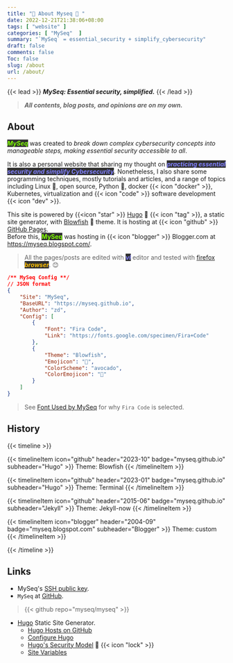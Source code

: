 ```yaml
---
title: "🧙 About Myseq 🥑 "
date: 2022-12-21T21:38:06+08:00
tags: [ "website" ]
categories: [ "MySeq"  ]
summary: "`MySeq` = essential_security + simplify_cybersecurity"
draft: false
comments: false
Toc: false
slug: /about
url: /about/
---
```

{{< lead >}}
***MySeq: Essential security, simplified.***
{{< /lead >}}

> ***All contents, blog posts, and opinions are on my own.***

<!--
## MySeq Acronym

MYSEQ (Mapping Your Security Essentials Quadrants)
: This focuses on Myseq's ability to map out and analyze different security areas.

MYSEQ (Mastering Your Security Essential Quotas)
: If Myseq involves setting security goals (quotas), this option could be relevant.
-->

## About
<!-- 🐛🐜🐞🐝  t-rex :  🦖 🥑 --> 
<!-- "simplifycybersecurity", "myseq", "🐛", "🐜", "🐞", "🐝" ]  -->

<b><i><mark style="color:#7FFF00;background:#303030">MySeq</mark></i></b> was created to *break down complex cybersecurity concepts into manageable steps, making essential security accessible to all*.

It is also a personal website that sharing my thought on <i><b><mark style="color:#8080FF;background:#303030">practicing essential security and simplify Cybersecurity</mark></b></i>. 
Nonetheless, I also share some programming techniques, mostly tutorials and articles, and a range of topics including Linux 🐧, open source, Python 🐛, docker {{< icon "docker" >}}, Kubernetes, virtualization and {{< icon "code" >}} software development {{< icon "dev" >}}. 

This site is powered by {{<icon "star" >}} [Hugo](https://gohugo.io) 🧙  {{< icon "tag" >}}, a static site generator, with [Blowfish](https://github.com/nunocoracao/blowfish) 🐡 theme. It is hosting at {{< icon "github" >}} [GitHub Pages](https://myseq.github.io/).  
Before this, <b><mark style="color:#7FFF00;background:#303030">MySeq</mark></b> was hosting in {{< icon "blogger" >}} Blogger.com at <https://myseq.blogspot.com/>. 

> All the pages/posts are edited with <i><b><mark style="color:#8080FF;background:#303030">vi</mark></b></i> editor and tested with [firefox](/firefox/) <i><b><mark style="color:#FFBF00;background:#303030">browser</mark></b></i>. 😊 


```json
/** MySeq Config **/
// JSON format
{
    "Site": "MySeq",
    "BaseURL": "https://myseq.github.io",
    "Author": "zd",
    "Config": [
        {  
            "Font": "Fira Code",  
            "Link": "https://fonts.google.com/specimen/Fira+Code"
        },
        {  
            "Theme": "Blowfish",  
            "Emojicon": "🐡",
            "ColorScheme": "avocado",
            "ColorEmojicon": "🥑"
        }
    ]
}

```

> See [Font Used by MySeq](/posts/font_used/) for why `Fira Code` is selected.

## History 

{{< timeline >}}

{{< timelineItem icon="github" header="2023-10" badge="myseq.github.io" subheader="Hugo" >}}
Theme: Blowfish
{{< /timelineItem >}}

{{< timelineItem icon="github" header="2023-01" badge="myseq.github.io" subheader="Hugo" >}}
Theme: Terminal
{{< /timelineItem >}}

{{< timelineItem icon="github" header="2015-06" badge="myseq.github.io" subheader="Jekyll" >}}
Theme: Jekyll-now
{{< /timelineItem >}}

{{< timelineItem icon="blogger" header="2004-09" badge="myseq.blogspot.com" subheader="Blogger" >}}
Theme: custom
{{< /timelineItem >}}

{{< /timeline >}}

## Links

 * MySeq's [SSH public key](https://github.com/myseq.keys). 
 * `MySeq` at [GitHub](https://github.com/myseq/). 

> {{< github repo="myseq/myseq" >}}

 * [Hugo](https://gohugo.io) Static Site Generator.
     * [Hugo Hosts on GitHub](https://gohugo.io/hosting-and-deployment/hosting-on-github/)
     * [Configure Hugo](https://gohugo.io/getting-started/configuration/)
     * [Hugo's Security Model](https://gohugo.io/about/security-model/) 🔐 {{< icon "lock" >}} 
     * [Site Variables](https://gohugo.io/variables/site/)
    
